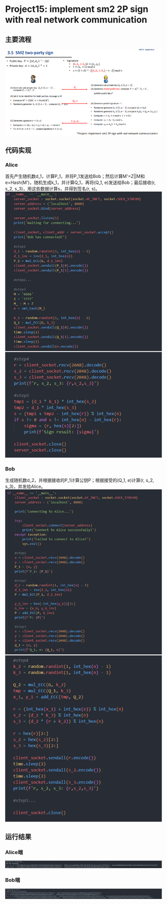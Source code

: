 # Project15: implement sm2 2P sign with real network communication

## 主要流程

![Alt text](1.png)

## 代码实现

### Alice

首先产生随机数d_1，计算P_1，并将P_1发送给Bob；然后计算M'=Z||M和e=Hash(M')，随机生成k_1，并计算Q_1，再将(Q_1, e)发送给Bob；最后接收(r, s_2, s_3)，用这些数据计算s，并得到签名(r, s)。
![Alt text](2.png)
![Alt text](3.png)

### Bob

生成随机数d_2，并根据接收的P_1计算公钥P；根据接受的(Q_1, e)计算(r, s_2, s_3)，并发给Alice。
![Alt text](4.png)
![Alt text](5.png)

## 运行结果

### Alice端

![Alt text](6.png)

### Bob端

![Alt text](7.png)